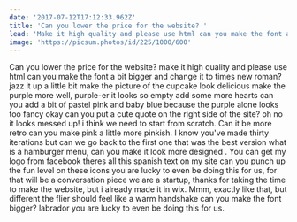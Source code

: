 ```yaml
---
date: '2017-07-12T17:12:33.962Z'
title: 'Can you lower the price for the website? '
lead: 'Make it high quality and please use html can you make the font a bit bigger and change it to times new roman?'
image: 'https://picsum.photos/id/225/1000/600'
---
```


Can you lower the price for the website? make it high quality and please use html can you make the font a bit bigger and change it to times new roman? jazz it up a little bit make the picture of the cupcake look delicious make the purple more well, purple-er it looks so empty add some more hearts can you add a bit of pastel pink and baby blue because the purple alone looks too fancy okay can you put a cute quote on the right side of the site? oh no it looks messed up! i think we need to start from scratch. Can it be more retro can you make pink a little more pinkish. I know you've made thirty iterations but can we go back to the first one that was the best version what is a hamburger menu, can you make it look more designed . You can get my logo from facebook theres all this spanish text on my site can you punch up the fun level on these icons you are lucky to even be doing this for us, for that will be a conversation piece we are a startup, thanks for taking the time to make the website, but i already made it in wix. Mmm, exactly like that, but different the flier should feel like a warm handshake can you make the font bigger? labrador you are lucky to even be doing this for us.
